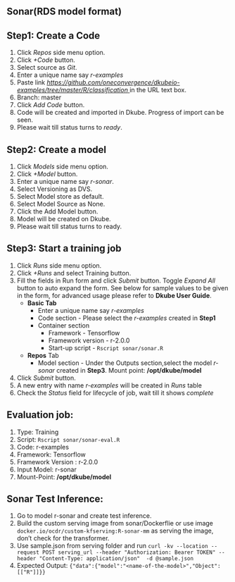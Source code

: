 ## Sonar(RDS model format)
## Step1: Create a Code
1. Click *Repos* side menu option.
2. Click *+Code* button.
3. Select source as *Git*.
4. Enter a unique name say *r-examples*
5. Paste link *[https://github.com/oneconvergence/dkubeio-examples/tree/master/R/classification
 ](https://github.com/oneconvergence/dkubeio-examples/tree/master/R/classification)* in the URL text box.
6. Branch: master
7. Click *Add Code* button.
8. Code will be created and imported in Dkube. Progress of import can be seen.
9. Please wait till status turns to *ready*.

## Step2: Create a model
 1. Click *Models* side menu option.
 2. Click *+Model* button.
 3. Enter a unique name say *r-sonar*.
 4. Select Versioning as DVS. 
 5. Select Model store as default.
 6. Select Model Source as None.
 7. Click the Add Model button.
 8. Model will be created on Dkube.
 9. Please wait till status turns to ready.

## Step3: Start a training job
 1. Click *Runs* side menu option.
 2. Click *+Runs* and select Training button.
 3. Fill the fields in Run form and click *Submit* button. Toggle *Expand All* button to auto expand the form. See below for sample values to be given in the form, for advanced usage please refer to **Dkube User Guide**.
    - **Basic Tab**
	  - Enter a unique name say *r-examples*
	  - Code section - Please select the  *r-examples* created in **Step1**
      - Container section
		- Framework - Tensorflow
		- Framework version - r-2.0.0
		- Start-up script - `Rscript sonar/sonar.R`
	- **Repos** Tab
	  - Model section - Under the Outputs section,select the model *r-sonar* created in **Step3**. Mount point: **/opt/dkube/model**
4. Click *Submit* button.
5. A new entry with name *r-examples* will be created in *Runs* table
6. Check the *Status* field for lifecycle of job, wait till it shows *complete*

## Evaluation job:
1. Type:  Training
2. Script: `Rscript sonar/sonar-eval.R`
3. Code: r-examples
4. Framework: Tensorflow
5. Framework Version : r-2.0.0
6. Input Model: r-sonar
7. Mount-Point: **/opt/dkube/model**

## Sonar Test Inference:
1. Go to model r-sonar and create test inference.
2. Build the custom serving image from sonar/Dockerflie or use image `docker.io/ocdr/custom-kfserving:R-sonar-mm` as serving the image, don’t check for the transformer.
3. Use sample.json from serving folder and run `curl -kv --location --request POST serving_url --header "Authorization: Bearer TOKEN" --header "Content-Type: application/json"  -d @sample.json`
4. Expected Output: `{"data":{"model":"<name-of-the-model>","Object":[["R"]]}}`







